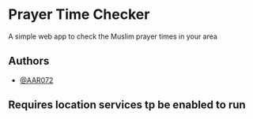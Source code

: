 
# Prayer Time Checker

A simple web app to check the Muslim prayer times in your area


## Authors

- [@AAR072](https://github.com/AAR072)


## Requires location services tp be enabled to run


